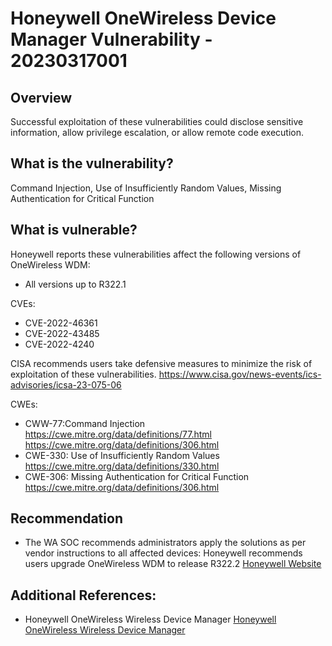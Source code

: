 # Honeywell OneWireless  Device Manager Vulnerability - 20230317001

## Overview
Successful exploitation of these vulnerabilities could disclose sensitive information, allow privilege escalation, or allow remote code execution. 

## What is the vulnerability?
Command Injection, Use of Insufficiently Random Values, Missing Authentication for Critical Function 

## What is vulnerable? 
Honeywell reports these vulnerabilities affect the following versions of OneWireless WDM:  

* All versions up to R322.1

CVEs: 
* CVE-2022-46361
* CVE-2022-43485
* CVE-2022-4240

CISA recommends users take defensive measures to minimize the risk of exploitation of these vulnerabilities. https://www.cisa.gov/news-events/ics-advisories/icsa-23-075-06


CWEs:
* CWW-77:Command Injection https://cwe.mitre.org/data/definitions/77.html
https://cwe.mitre.org/data/definitions/306.html
* CWE-330: Use of Insufficiently Random Values https://cwe.mitre.org/data/definitions/330.html
* CWE-306: Missing Authentication for Critical Function https://cwe.mitre.org/data/definitions/306.html


## Recommendation
* The WA SOC recommends administrators apply the solutions as per vendor instructions to all affected devices: Honeywell recommends users upgrade OneWireless WDM to release R322.2 [Honeywell Website](https://sps.honeywell.com/au/en/support/software-downloads)

## Additional References:
* Honeywell OneWireless Wireless Device Manager [Honeywell OneWireless Wireless Device Manager](https://www.cisa.gov/news-events/ics-advisories/icsa-23-075-06)